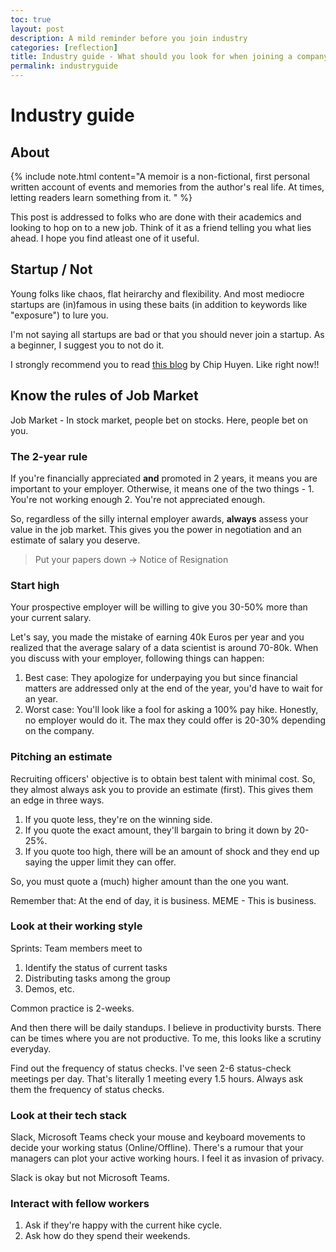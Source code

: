 ```yaml
---
toc: true
layout: post
description: A mild reminder before you join industry  
categories: [reflection]
title: Industry guide - What should you look for when joining a company?
permalink: industryguide
---
```


# Industry guide

## About 

{% include note.html content="A memoir is a non-fictional, first personal written account of events and memories from the author's real life. At times, letting readers learn something from it.
" %}

This post is addressed to folks who are done with their academics and looking to hop on to a new job. Think of it as a friend telling you what lies ahead. I hope you find atleast one of it useful.

## Startup / Not

Young folks like chaos, flat heirarchy and flexibility. And most mediocre startups are (in)famous in using these baits (in addition to keywords like "exposure") to lure you.

I'm not saying all startups are bad or that you should never join a startup. As a beginner, I suggest you to not do it.

I strongly recommend you to read [this blog](https://huyenchip.com/2021/02/27/why-not-join-a-startup.html) by Chip Huyen. Like right now!!

## Know the rules of Job Market

Job Market - In stock market, people bet on stocks. Here, people bet on you.

### The 2-year rule

If you're financially appreciated __and__ promoted in 2 years, it means you are important to your employer. Otherwise, it means one of the two things - 1. You're not working enough 2. You're not appreciated enough.

So, regardless of the silly internal employer awards, __always__ assess your value in the job market. This gives you the power in negotiation and an estimate of salary you deserve.

> Put your papers down -> Notice of Resignation

### Start high

Your prospective employer will be willing to give you 30-50% more than your current salary.

Let's say, you made the mistake of earning 40k Euros per year and you realized that the average salary of a data scientist is around 70-80k. When you discuss with your employer, following things can happen:

1. Best case: They apologize for underpaying you but since financial matters are addressed only at the end of the year, you'd have to wait for an year.
2. Worst case: You'll look like a fool for asking a 100% pay hike. Honestly, no employer would do it. The max they could offer is 20-30% depending on the company. 

### Pitching an estimate

Recruiting officers' objective is to obtain best talent with minimal cost. So, they almost always ask you to provide an estimate (first). This gives them an edge in three ways.

1. If you quote less, they're on the winning side.
2. If you quote the exact amount, they'll bargain to bring it down by 20-25%.
3. If you quote too high, there will be an amount of shock and they end up saying the upper limit they can offer.

So, you must quote a (much) higher amount than the one you want.

Remember that: At the end of day, it is business.
MEME - This is business.

### Look at their working style

Sprints: Team members meet to 
1. Identify the status of current tasks
2. Distributing tasks among the group
3. Demos, etc.

Common practice is 2-weeks.

And then there will be daily standups. I believe in productivity bursts. There can be times where you are not productive. To me, this looks like a scrutiny everyday.

Find out the frequency of status checks. I've seen 2-6 status-check meetings per day. That's literally 1 meeting every 1.5 hours. Always ask them the frequency of status checks. 

### Look at their tech stack

Slack, Microsoft Teams check your mouse and keyboard movements to decide your working status (Online/Offline). There's a rumour that your managers can plot your active working hours. I feel it as invasion of privacy.

Slack is okay but not Microsoft Teams. 

### Interact with fellow workers

1. Ask if they're happy with the current hike cycle.
2. Ask how do they spend their weekends.
